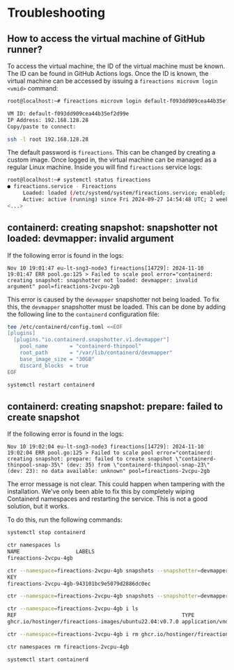 # Troubleshooting

## How to access the virtual machine of GitHub runner?

To access the virtual machine, the ID of the virtual machine must be known. The ID can be found in GitHub Actions logs. Once the ID is known, the virtual machine can be accessed by issuing a `fireactions microvm login <vmid>` command:

```bash
root@localhost:~# fireactions microvm login default-f093dd909cea44b35ef2d99e

VM ID: default-f093dd909cea44b35ef2d99e
IP Address: 192.168.128.28
Copy/paste to connect:

ssh -l root 192.168.128.28
```

The default password is `fireactions`. This can be changed by creating a custom image. Once logged in, the virtual machine can be managed as a regular Linux machine. Inside you will find `fireactions` service logs:

```bash
root@localhost:~# systemctl status fireactions
● fireactions.service - Fireactions
     Loaded: loaded (/etc/systemd/system/fireactions.service; enabled; vendor preset: enabled)
     Active: active (running) since Fri 2024-09-27 14:54:48 UTC; 2 weeks 5 days ago
<...>
```

## containerd: creating snapshot: snapshotter not loaded: devmapper: invalid argument

If the following error is found in the logs:

```text
Nov 10 19:01:47 eu-lt-sng3-node3 fireactions[14729]: 2024-11-10 19:01:47 ERR pool.go:125 > Failed to scale pool error="containerd: creating snapshot: snapshotter not loaded: devmapper: invalid argument" pool=fireactions-2vcpu-2gb
```

This error is caused by the `devmapper` snapshotter not being loaded. To fix this, the `devmapper` snapshotter must be loaded. This can be done by adding the following line to the `containerd` configuration file:

```bash
tee /etc/containerd/config.toml <<EOF
[plugins]
  [plugins."io.containerd.snapshotter.v1.devmapper"]
    pool_name       = "containerd-thinpool"
    root_path       = "/var/lib/containerd/devmapper"
    base_image_size = "30GB"
    discard_blocks  = true
EOF

systemctl restart containerd
```

## containerd: creating snapshot: prepare: failed to create snapshot

If the following error is found in the logs:

```text
Nov 10 19:02:04 eu-lt-sng3-node3 fireactions[14729]: 2024-11-10 19:02:04 ERR pool.go:125 > Failed to scale pool error="containerd: creating snapshot: prepare: failed to create snapshot \"containerd-thinpool-snap-35\" (dev: 35) from \"containerd-thinpool-snap-23\" (dev: 23): no data available: unknown" pool=fireactions-2vcpu-2gb
```

The error message is not clear. This could happen when tampering with the installation. We've only been able to fix this by completely wiping Containerd namespaces and restarting the service. This is not a good solution, but it works.

To do this, run the following commands:

```bash
systemctl stop containerd

ctr namespaces ls
NAME                  LABELS
fireactions-2vcpu-4gb

ctr --namespace=fireactions-2vcpu-4gb snapshots --snapshotter=devmapper ls
KEY                                                                     PARENT                                                                  KIND
fireactions-2vcpu-4gb-943101bc9e5079d2886dc0ec                          sha256:7bcb2dfc39edf0d70dcee6285aa9cb9d5cab4d84933c454d69bfd811a6a477b5 Active

ctr --namespace=fireactions-2vcpu-4gb snapshots --snapshotter=devmapper rm fireactions-2vcpu-4gb-943101bc9e5079d2886dc0ec

ctr --namespace=fireactions-2vcpu-4gb i ls
REF                                                     TYPE                                                      DIGEST                                                                  SIZE      PLATFORMS               LABELS
ghcr.io/hostinger/fireactions-images/ubuntu22.04:v0.7.0 application/vnd.docker.distribution.manifest.list.v2+json sha256:c7dd9a4dd58300040a24a00c52a2035e1d428aeab95fbd81690a6bf37aeea87f 617.7 MiB linux/amd64,linux/arm64 -

ctr --namespace=fireactions-2vcpu-4gb i rm ghcr.io/hostinger/fireactions-images/ubuntu22.04:v0.7.0

ctr namespaces rm fireactions-2vcpu-4gb

systemctl start containerd
```
